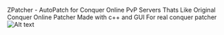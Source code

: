 ZPatcher - AutoPatch for Conquer Online PvP Servers Thats Like Original Conquer Online Patcher Made with c++ and GUI For real conquer patcher
![Alt text](https://github.com/SalemEGY/ZPatcher-AutoPatch/blob/main/ZPatcher.png)
